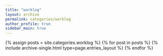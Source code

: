 ```yaml
---
title: "worklog"
layout: archive
permalink: categories/worklog
author_profile: true
sidebar_main: true
---
```


{% assign posts = site.categories.worklog %}
{% for post in posts %} {% include archive-single.html type=page.entries_layout %} {% endfor %}
